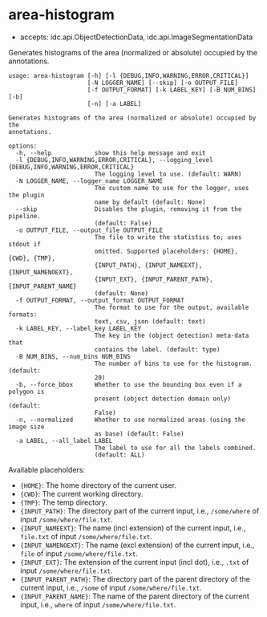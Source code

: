 # area-histogram

* accepts: idc.api.ObjectDetectionData, idc.api.ImageSegmentationData

Generates histograms of the area (normalized or absolute) occupied by the annotations.

```
usage: area-histogram [-h] [-l {DEBUG,INFO,WARNING,ERROR,CRITICAL}]
                      [-N LOGGER_NAME] [--skip] [-o OUTPUT_FILE]
                      [-f OUTPUT_FORMAT] [-k LABEL_KEY] [-B NUM_BINS] [-b]
                      [-n] [-a LABEL]

Generates histograms of the area (normalized or absolute) occupied by the
annotations.

options:
  -h, --help            show this help message and exit
  -l {DEBUG,INFO,WARNING,ERROR,CRITICAL}, --logging_level {DEBUG,INFO,WARNING,ERROR,CRITICAL}
                        The logging level to use. (default: WARN)
  -N LOGGER_NAME, --logger_name LOGGER_NAME
                        The custom name to use for the logger, uses the plugin
                        name by default (default: None)
  --skip                Disables the plugin, removing it from the pipeline.
                        (default: False)
  -o OUTPUT_FILE, --output_file OUTPUT_FILE
                        The file to write the statistics to; uses stdout if
                        omitted. Supported placeholders: {HOME}, {CWD}, {TMP},
                        {INPUT_PATH}, {INPUT_NAMEEXT}, {INPUT_NAMENOEXT},
                        {INPUT_EXT}, {INPUT_PARENT_PATH}, {INPUT_PARENT_NAME}
                        (default: None)
  -f OUTPUT_FORMAT, --output_format OUTPUT_FORMAT
                        The format to use for the output, available formats:
                        text, csv, json (default: text)
  -k LABEL_KEY, --label_key LABEL_KEY
                        The key in the (object detection) meta-data that
                        contains the label. (default: type)
  -B NUM_BINS, --num_bins NUM_BINS
                        The number of bins to use for the histogram. (default:
                        20)
  -b, --force_bbox      Whether to use the bounding box even if a polygon is
                        present (object detection domain only) (default:
                        False)
  -n, --normalized      Whether to use normalized areas (using the image size
                        as base) (default: False)
  -a LABEL, --all_label LABEL
                        The label to use for all the labels combined.
                        (default: ALL)
```

Available placeholders:

* `{HOME}`: The home directory of the current user.
* `{CWD}`: The current working directory.
* `{TMP}`: The temp directory.
* `{INPUT_PATH}`: The directory part of the current input, i.e., `/some/where` of input `/some/where/file.txt`.
* `{INPUT_NAMEEXT}`: The name (incl extension) of the current input, i.e., `file.txt` of input `/some/where/file.txt`.
* `{INPUT_NAMENOEXT}`: The name (excl extension) of the current input, i.e., `file` of input `/some/where/file.txt`.
* `{INPUT_EXT}`: The extension of the current input (incl dot), i.e., `.txt` of input `/some/where/file.txt`.
* `{INPUT_PARENT_PATH}`: The directory part of the parent directory of the current input, i.e., `/some` of input `/some/where/file.txt`.
* `{INPUT_PARENT_NAME}`: The name of the parent directory of the current input, i.e., `where` of input `/some/where/file.txt`.
